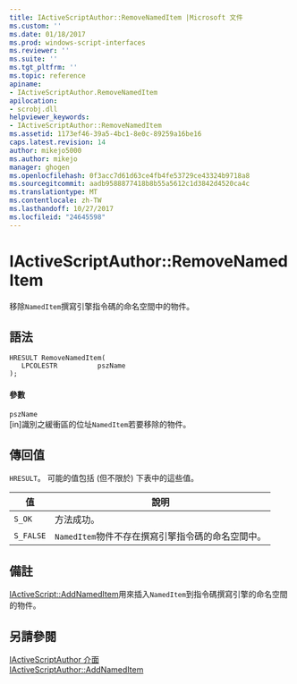 ```yaml
---
title: IActiveScriptAuthor::RemoveNamedItem |Microsoft 文件
ms.custom: ''
ms.date: 01/18/2017
ms.prod: windows-script-interfaces
ms.reviewer: ''
ms.suite: ''
ms.tgt_pltfrm: ''
ms.topic: reference
apiname:
- IActiveScriptAuthor.RemoveNamedItem
apilocation:
- scrobj.dll
helpviewer_keywords:
- IActiveScriptAuthor::RemoveNamedItem
ms.assetid: 1173ef46-39a5-4bc1-8e0c-89259a16be16
caps.latest.revision: 14
author: mikejo5000
ms.author: mikejo
manager: ghogen
ms.openlocfilehash: 0f3acc7d61d63ce4fb4fe53729ce43324b9718a8
ms.sourcegitcommit: aadb9588877418b8b55a5612c1d3842d4520ca4c
ms.translationtype: MT
ms.contentlocale: zh-TW
ms.lasthandoff: 10/27/2017
ms.locfileid: "24645598"
---
```

# <a name="iactivescriptauthorremovenameditem"></a>IActiveScriptAuthor::RemoveNamedItem
移除`NamedItem`撰寫引擎指令碼的命名空間中的物件。  
  
## <a name="syntax"></a>語法  
  
```  
HRESULT RemoveNamedItem(  
   LPCOLESTR          pszName  
);  
```  
  
#### <a name="parameters"></a>參數  
 `pszName`  
 [in]識別之緩衝區的位址`NamedItem`若要移除的物件。  
  
## <a name="return-value"></a>傳回值  
 `HRESULT`。 可能的值包括 (但不限於) 下表中的這些值。  
  
|值|說明|  
|-----------|-----------------|  
|`S_OK`|方法成功。|  
|`S_FALSE`|`NamedItem`物件不存在撰寫引擎指令碼的命名空間中。|  
  
## <a name="remarks"></a>備註  
 [IActiveScript::AddNamedItem](../../winscript/reference/iactivescript-addnameditem.md)用來插入`NamedItem`到指令碼撰寫引擎的命名空間的物件。  
  
## <a name="see-also"></a>另請參閱  
 [IActiveScriptAuthor 介面](../../winscript/reference/iactivescriptauthor-interface.md)   
 [IActiveScriptAuthor::AddNamedItem](../../winscript/reference/iactivescriptauthor-addnameditem.md)
